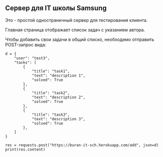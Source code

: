 ## Сервер для IT школы Samsung

Это - простой одностраничный сервер для тестирования клиента.

Главная страница отображает список задач с указанием автора.

Чтобы добавить свои задачи в общий списко, необходимо отправить POST-запрос вида:

```
d = {
    "user": "test3",
    "tasks": [
        {
            "title": "task1",
            "text": "description 1",
            "solved": True
        },
        {
            "title": "task2",
            "text": "description 2",
            "solved": True
        },
        {
            "title": "task3",
            "text": "description 3",
            "solved": True
        },
    ]
}

res = requests.post("https://buran-it-sch.herokuapp.com/add", json=d)
print(res.content)
```
